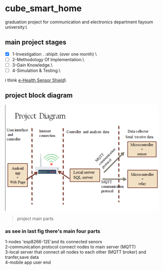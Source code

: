 # cube_smart_home
graduation project for communication and electronics department fayoum university:\
## main project stages 
- [x] 1-Investigation . :shipit:  (over one month) \
- [ ] 2-Methodology Of Implementation.\
- [ ] 3-Gain Knowledge.\
- [ ] 4-Simulation & Testing.\

i think [e-Health Sensor Shield](https://www.cooking-hacks.com/ehealth-sensor-shield-biometric-medical-arduino-raspberry-pi.html)\
## project block diagram 
![](Screenshot.png)
> project main parts 
### as see in last fig there's main four parts 
1-nodes 'esp8266-12E'and its connected senors \
2-communication protocol connect nodes to main server (MQTT)\
3-local server that connect all nodes to each other (MQTT broker) and tranfer,save data \
4-mobile app user end 

 
